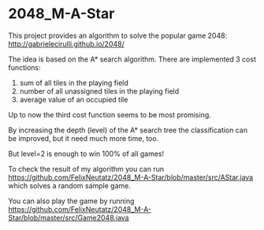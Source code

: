 2048_M-A-Star
=============

This project provides an algorithm to solve the popular game 2048: http://gabrielecirulli.github.io/2048/

The idea is based on the A* search algorithm. There are implemented 3 cost functions:

1. sum of all tiles in the playing field
2. number of all unassigned tiles in the playing field
3. average value of an occupied tile

Up to now the third cost function seems to be most promising.

By increasing the depth (level) of the A* search tree the classification can be improved, but it need much more time, too.

But level=2 is enough to win 100% of all games!

To check the result of my algorithm you can run https://github.com/FelixNeutatz/2048_M-A-Star/blob/master/src/AStar.java
which solves a random sample game.


You can also play the game by running https://github.com/FelixNeutatz/2048_M-A-Star/blob/master/src/Game2048.java
